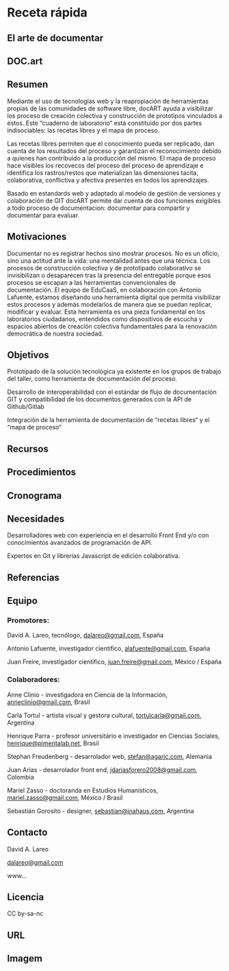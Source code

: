 # Receta rápida

## El arte de documentar
## DOC.art

## Resumen

Mediante el uso de tecnologías web y la reapropiación de herramientas propias de las comunidades de software libre, docART ayuda a visibilizar los proceso de creación colectiva y construcción de prototipos vinculados a éstos. Este “cuaderno de laboratorio“ está constituido por dos partes indisociables: las recetas libres y el mapa de proceso.

Las recetas libres permiten que el conocimiento pueda ser replicado, dan cuenta de los resultados del proceso y garantizan el reconocimiento debido a quienes han contribuido a la producción del mismo. El mapa de proceso hace visibles los recovecos del proceso del proceso de aprendizaje e identifica los rastros/restos que materializan las dimensiones tacita, colaborativa, conflictiva y afectiva presentes en todos los aprendizajes.

Basado en estandards web y adaptado al modelo de gestión de versiones y colaboración de GIT docART permite dar cuenta de dos funciones exigibles a todo proceso de documentacion: documentar para compartir y documentar para evaluar.

## Motivaciones

Documentar no es registrar hechos sino mostrar procesos. No es un oficio, sino una  actitud ante la vida: una mentalidad antes que una técnica. Los procesos de construcción colectiva y de prototipado colaborativo se invisibilizan o desaparecen tras la presencia del entregable porque esos procesos se escapan a las herramientas convencionales de documentación. El equipo de EduCaaS, en colaboración con Antonio Lafuente, estamos diseñando una herramienta digital que permita visibilizar estos procesos y además modelarlos de manera que se puedan replicar, modificar y evaluar. Esta herramienta es una pieza fundamental en los laboratorios ciudadanos, entendidos como dispositivos de escucha y espacios abiertos de creación colectiva fundamentales para la renovación democrática de nuestra sociedad.

## Objetivos

Prototipado de la solución tecnológica ya existente en los grupos de trabajo del taller, como herramienta de documentación del proceso.

Desarrollo de interoperabilidad con el estándar de flujo de documentación GIT y compatibilidad de los documentos generados con la API de Github/Gitlab

Integración de la herramienta de documentación de “recetas libres“ y el “mapa de proceso“

## Recursos

## Procedimientos

## Cronograma

## Necesidades

Desarrolladores web con experiencia en el desarrollo Front End y/o con conocimientos avanzados de programación de API.

Expertos en Git y librerías Javascript de edición colaborativa.

## Referencias


## Equipo
### Promotores: 

David A. Lareo, tecnólogo, dalareo@gmail.com, España

Antonio Lafuente, investigador científico, alafuente@gmail.com, España

Juan Freire, investigador científico, juan.freire@gmail.com, México / España

### Colaboradores: 
Anne Clinio - investigadora en Ciencia de la Información, anneclinio@gmail.com, Brasil

Carla Tortul - artista visual y gestora cultural, tortulcarla@gmail.com, Argentina

Henrique Parra - profesor universitário e investigador en Ciencias Sociales, henrique@pimentalab.net, Brasil

Stephan Freudenberg - desarrolador web, stefan@agaric.com, Alemania

Juan Arias - desarrolador front end, jdariasforero2008@gmail.com, Colombia

Mariel Zasso - doctoranda en Estudios Humanísticos, mariel.zasso@gmail.com, México / Brasil

Sebastián Gorosito - designer, sebastian@inahaus.com, Argentina

## Contacto
David A. Lareo

dalareo@gmail.com

www...

## Licencia
CC by-sa-nc

## URL

## Imagem
